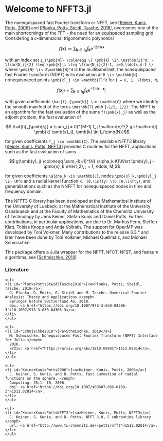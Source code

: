 # Welcome to NFFT3.jl

The nonequispaced fast Fourier transform or NFFT, see [[Keiner, Kunis, Potts, 2006](#KeinerKunisPotts2006)] and [[Plonka, Potts, Steidl, Tasche, 2018](#PlonkaPottsSteidlTasche2018)], overcomes one of the main shortcomings of the FFT - the need for an equispaced sampling grid. Considering a ``d``-dimensional trigonometric polynomial 

```math
  	f(\pmb{x}) \coloneqq \sum_{ \pmb{k} \in I_{\pmb{N}}} \hat{f}_{\pmb{k}} \mathrm{e}^{-2\pi\mathrm{i} \pmb{k}\pmb{x}}
```

with an index set ``I_{\pmb{N}} \coloneqq \{ \pmb{k} \in \mathbb{Z}^d: -\frac{N_i}{2} \leq \pmb{k}_i \leq \frac{N_i}{2}-1, i=0,\ldots,d-1 \}`` where ``\pmb{N} \in 2\mathbb{N}^d`` is the multibandlimit, the nonequispaced fast Fourier transform (NDFT) is its evaluation at ``M \in \mathbb{N}`` nonequispaced points ``\pmb{x}_j \in \mathbb{T}^d`` for ``j = 0, 1, \ldots, M``,

```math
  	f(\pmb{x}_j) =\sum_{\pmb{k} \in I_{\pmb{N}}} \hat{f}_{\pmb{k}} \mathrm{e}^{-2 \pi \mathrm{i} \pmb{k} \cdot \pmb{x}_j},
```

with given coefficients ``\hat{f}_{\pmb{k}} \in \mathbb{C}`` where we identify the smooth manifold of the torus ``\mathbb{T}`` with ``[-1/2, 1/2)``. The NFFT is an algorithm for the fast evaluation of the sums ``f(\pmb{x}_j)`` as well as the adjoint problem, the fast evaluation of

```math
	\hat{h}_{\pmb{k}} = \sum_{j = 0}^{M-1} f_j \mathrm{e}^{2 \pi \mathrm{i} \pmb{k} \pmb{x}_j}, \pmb{k} \in I_{\pmb{N}}
```

for given coefficients ``f_j \in \mathbb{C}``. The available NFFT3 library [[Keiner, Kunis, Potts, NFFT3](#KeinerKunisPottsNFFT3)] provides C routines for the NFFT, applications such as the fast evaluation of sums

```math
  	g(\pmb{y}_j) \coloneqq \sum_{k=1}^{N} \alpha_k K(\lVert \pmb{y}_j - \pmb{x}_k \rVert_2), j = 1, \ldots, M,
```

for given coefficients ``\alpha_k \in \mathbb{C}``, nodes ``\pmb{x}_k,\pmb{y}_j \in \R^d``  and a radial kernel function ``K: [0,\infty) \to [0,\infty)``, and generalizations such as the NNFFT for nonequispaced nodes in time and frequency domain. 

The NFFT3 C library has been developed at the Mathematical Institute of the University of Luebeck, at the Mathematical Institute of the University Osnabrueck and at the Faculty of Mathematics of the Chemnitz University of Technology by Jens Keiner, Stefan Kunis and Daniel Potts. Further contributions, in particular applications, are due to Dr. Markus Fenn, Steffen Klatt, Tobias Knopp and Antje Vollrath. The support for OpenMP was developed by Toni Volkmer. Many contributions to the release 3.3.* and later have been done by Toni Volkmer, Michael Quellmalz, and Michael Schmischke.

This package offers a Julia wrapper for the NFFT, NFCT, NFST, and fastsum algorithms, see [[Schmischke, 2018](#Schmischke2018)]

### Literature

```@raw html
<ul>
<li id="PlonkaPottsSteidlTasche2018">[<a>Plonka, Potts, Steidl, Tasche, 2018</a>]
  G. Plonka, D. Potts, G. Steidl and M. Tasche. Numerical Fourier Analysis: Theory and Applications.</emph>
  Springer Nature Switzerland AG, 2018.
  doi: <a href="https://doi.org/10.1007/978-3-030-04306-3">10.1007/978-3-030-04306-3</a>.
</li>
</ul>
```

```@raw html
<ul>
<li id="Schmischke2018">[<a>Schmischke, 2018</a>]
  M. Schmischke. Nonequispaced Fast Fourier Transform (NFFT) Interface for Julia.</emph>
  2018.
  arXiv: <a href="https://arxiv.org/abs/1810.09891">1512.02814</a>.
</li>
</ul>
```

```@raw html
<ul>
<li id="KeinerKunisPotts2006">[<a>Keiner, Kunis, Potts, 2006</a>]
  J. Keiner, S. Kunis, and D. Potts. Fast summation of radial functions on the sphere. </emph>
  Computing, 78:1--15, 2006.
  doi: <a href="https://doi.org/10.1007/s00607-006-0169-z">1512.02814</a>.
</li>
</ul>
```

```@raw html
<ul>
<li id="KeinerKunisPottsNFFT3">[<a>Keiner, Kunis, Potts, NFFT3</a>]
  J. Keiner, S. Kunis, and D. Potts. NFFT 3.0, C subroutine library. </emph>
  url: <a href="http://www.tu-chemnitz.de/~potts/nfft">1512.02814</a>.
</li>
</ul>
```